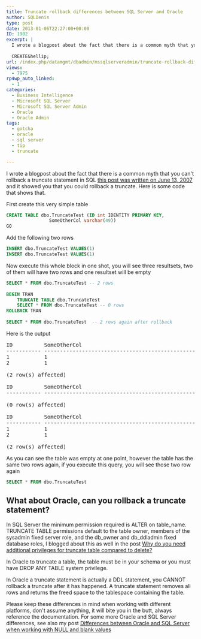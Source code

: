 ```yaml
---
title: Truncate rollback differences between SQL Server and Oracle
author: SQLDenis
type: post
date: 2013-01-06T22:27:00+00:00
ID: 1902
excerpt: |
  I wrote a blogpost about the fact that there is a common myth that you can't rollback a truncate statement in SQL this post was written on June 13, 2007 and it showed you that you could rollback a truncate. Here is some code that shows that.
  
  CREATE&hellip;
url: /index.php/datamgmt/dbadmin/mssqlserveradmin/truncate-rollback-differences-between-sql/
views:
  - 7975
rp4wp_auto_linked:
  - 1
categories:
  - Business Intelligence
  - Microsoft SQL Server
  - Microsoft SQL Server Admin
  - Oracle
  - Oracle Admin
tags:
  - gotcha
  - oracle
  - sql server
  - tip
  - truncate

---
```

I wrote a blogpost about the fact that there is a common myth that you can't rollback a truncate statement in SQL [this post was written on June 13, 2007][1] and it showed you that you could rollback a truncate. Here is some code that shows that.

First create this very simple table

```sql
CREATE TABLE dbo.TruncateTest (ID int IDENTITY PRIMARY KEY, 
				SomeOtherCol varchar(49))
GO
```

Add the following two rows

```sql
INSERT dbo.TruncateTest VALUES(1)
INSERT dbo.TruncateTest VALUES(1)
```

Now execute this whole block in one shot, you will see three resultsets, two of them will have two rows and one resultset will be empty

```sql
SELECT * FROM dbo.TruncateTest -- 2 rows
 
BEGIN TRAN
    TRUNCATE TABLE dbo.TruncateTest
    SELECT * FROM dbo.TruncateTest -- 0 rows
ROLLBACK TRAN
 
SELECT * FROM dbo.TruncateTest  -- 2 rows again after rollback
```

Here is the output

<pre>ID          SomeOtherCol
----------- -------------------------------------------------
1           1
2           1

(2 row(s) affected)

ID          SomeOtherCol
----------- -------------------------------------------------

(0 row(s) affected)

ID          SomeOtherCol
----------- -------------------------------------------------
1           1
2           1

(2 row(s) affected)
</pre>

As you can see the table was empty at one point, however the table has the same two rows again, if you execute this query, you will see those two row again

```sql
SELECT * FROM dbo.TruncateTest
```

## What about Oracle, can you rollback a truncate statement?

In SQL Server the minimum permission required is ALTER on table\_name. TRUNCATE TABLE permissions default to the table owner, members of the sysadmin fixed server role, and the db\_owner and db_ddladmin fixed database roles, I blogged about this as well in the post [Why do you need additional privileges for truncate table compared to delete?][2] 

In Oracle to truncate a table, the table must be in your schema or you must have DROP ANY TABLE system privilege.

In Oracle a truncate statement is actually a DDL statement, you CANNOT rollback a truncate after it has happened. A truncate statement removes all rows and returns the freed space to the tablespace containing the table.

Please keep these differences in mind when working with different platforms, don't assume anything, it will bite you in the butt, always reference the documentation. For some more Oracle and SQL Server differences, see also my post [Differences between Oracle and SQL Server when working with NULL and blank values][3]

 [1]: http://sqlblog.com/blogs/denis_gobo/archive/2007/06/13/1458.aspx
 [2]: /index.php/DataMgmt/DBProgramming/MSSQLServer/why-do-you-need-additional
 [3]: /index.php/DataMgmt/DBProgramming/Oracle/differences-between-oracle-and-sql